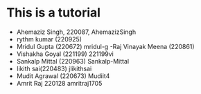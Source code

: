 # This is a tutorial

- Ahemaziz Singh, 220087, AhemazizSingh
- rythm kumar (220925)
- Mridul Gupta (220672)  mridul-g
-Raj Vinayak Meena (220861)
- Vishakha Goyal (221199) 221199vi
- Sankalp Mittal (220963) Sankalp-Mittal
- likith sai(220483) jlikithsai
- Mudit Agrawal (220673) Mudiit4
- Amrit Raj 220128 amritraj1705
